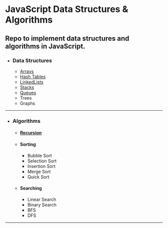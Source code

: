 # JavaScript Data Structures & Algorithms

Repo to implement data structures and algorithms in JavaScript.
------------
- ### Data Structures
    - [Arrays](https://github.com/dylanbuchi/javascript-data-structures-algorithms/tree/main/data_structures/arrays)
    - [Hash Tables](https://github.com/dylanbuchi/javascript-data-structures-algorithms/tree/main/data_structures/hash_tables)
    - [LinkedLists](https://github.com/dylanbuchi/javascript-data-structures-algorithms/tree/main/data_structures/linkedlists)
    - [Stacks](https://github.com/dylanbuchi/javascript-data-structures-algorithms/tree/main/data_structures/stacks)
    - [Queues](https://github.com/dylanbuchi/javascript-data-structures-algorithms/tree/main/data_structures/queues)
    - Trees
    - Graphs
-------------
- ### Algorithms
    - #### [Recursion](https://github.com/dylanbuchi/javascript-data-structures-algorithms/tree/main/algorithms/recursion)
    - #### Sorting
        - Bubble Sort
        - Selection Sort
        - Insertion Sort
        - Merge Sort
        - Quick Sort
    - #### Searching
        - Linear Search
        - Binary Search
        - BFS
        - DFS
---------------
